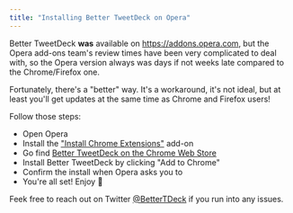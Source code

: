 ```yaml
---
title: "Installing Better TweetDeck on Opera"
---
```


Better TweetDeck **was** available on https://addons.opera.com, but the Opera add-ons team's review times have been very complicated to deal with, so the Opera version always was days if not weeks late compared to the Chrome/Firefox one.

Fortunately, there's a "better" way. It's a workaround, it's not ideal, but at least you'll get updates at the same time as Chrome and Firefox users!

Follow those steps:

- Open Opera
- Install the ["Install Chrome Extensions"](https://addons.opera.com/en/extensions/details/download-chrome-extension-9/?display=en) add-on
- Go find [Better TweetDeck on the Chrome Web Store](https://better.tw/chrome)
- Install Better TweetDeck by clicking "Add to Chrome"
- Confirm the install when Opera asks you to
- You're all set! Enjoy 🎊

Feek free to reach out on Twitter [@BetterTDeck](https://twitter.com/BetterTDeck) if you run into any issues.
